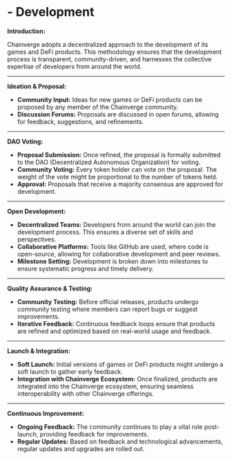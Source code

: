 # - Development

**Introduction:**

Chainverge adopts a decentralized approach to the development of its games and DeFi products. This methodology ensures that the development process is transparent, community-driven, and harnesses the collective expertise of developers from around the world.

***

**Ideation & Proposal:**

* **Community Input:** Ideas for new games or DeFi products can be proposed by any member of the Chainverge community.
* **Discussion Forums:** Proposals are discussed in open forums, allowing for feedback, suggestions, and refinements.

***

**DAO Voting:**

* **Proposal Submission:** Once refined, the proposal is formally submitted to the DAO (Decentralized Autonomous Organization) for voting.
* **Community Voting:** Every token holder can vote on the proposal. The weight of the vote might be proportional to the number of tokens held.
* **Approval:** Proposals that receive a majority consensus are approved for development.

***

**Open Development:**

* **Decentralized Teams:** Developers from around the world can join the development process. This ensures a diverse set of skills and perspectives.
* **Collaborative Platforms:** Tools like GitHub are used, where code is open-source, allowing for collaborative development and peer reviews.
* **Milestone Setting:** Development is broken down into milestones to ensure systematic progress and timely delivery.

***

**Quality Assurance & Testing:**

* **Community Testing:** Before official releases, products undergo community testing where members can report bugs or suggest improvements.
* **Iterative Feedback:** Continuous feedback loops ensure that products are refined and optimized based on real-world usage and feedback.

***

**Launch & Integration:**

* **Soft Launch:** Initial versions of games or DeFi products might undergo a soft launch to gather early feedback.
* **Integration with Chainverge Ecosystem:** Once finalized, products are integrated into the Chainverge ecosystem, ensuring seamless interoperability with other Chainverge offerings.

***

**Continuous Improvement:**

* **Ongoing Feedback:** The community continues to play a vital role post-launch, providing feedback for improvements.
* **Regular Updates:** Based on feedback and technological advancements, regular updates and upgrades are rolled out.
